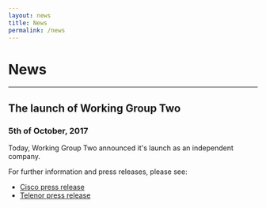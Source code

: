 ```yaml
---
layout: news
title: News
permalink: /news
---
```


# News

---

## The launch of Working Group Two
### 5th of October, 2017

Today, Working Group Two announced it's launch as  an independent company. 

For further information and press releases, please see:

* [Cisco press release](https://newsroom.cisco.com/press-release-content?type=webcontent&articleId=1884622)
* [Telenor press release](https://www.telenor.com/media/press-release/telenor-and-cisco-introduce-workinggrouptwo/)
